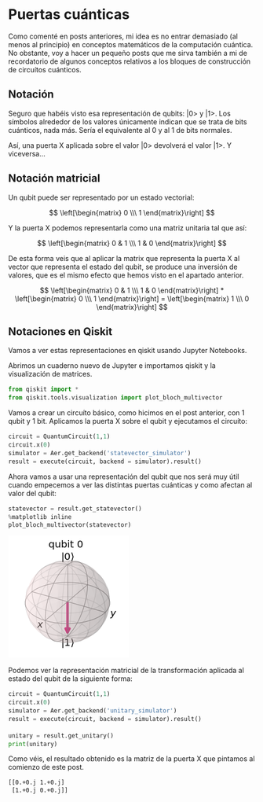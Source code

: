 # Puertas cuánticas

Como comenté en posts anteriores, mi idea es no entrar demasiado (al menos al principio) en conceptos matemáticos de la computación cuántica. 
No obstante, voy a hacer un pequeño posts que me sirva también a mi de recordatorio de algunos conceptos relativos a los bloques de construcción de circuítos cuánticos.

## Notación

Seguro que habéis visto esa representación de qubits: |0> y |1>. Los símbolos alrededor de los valores únicamente indican que se trata de bits cuánticos, nada más.
Sería el equivalente al 0 y al 1 de bits normales.

Así, una puerta X aplicada sobre el valor \|0> devolverá el valor \|1>. Y viceversa...

## Notación matricial

Un qubit puede ser representado por un estado vectorial:

$$ \left[\begin{matrix} 0 \\\ 1 \end{matrix}\right] $$

Y la puerta X podemos representarla como una matriz unitaria tal que así:

$$ \left[\begin{matrix} 0 & 1 \\\ 1 & 0 \end{matrix}\right] $$

De esta forma veis que al aplicar la matrix que representa la puerta X al vector que representa el estado del qubit, se produce una inversión de valores, que es el mismo efecto que hemos visto en el apartado anterior.

$$ \left[\begin{matrix} 0 & 1 \\\ 1 & 0 \end{matrix}\right] * \left[\begin{matrix} 0 \\\ 1 \end{matrix}\right] = \left[\begin{matrix} 1 \\\ 0 \end{matrix}\right] $$

## Notaciones en Qiskit

Vamos a ver estas representaciones en qiskit usando Jupyter Notebooks.

Abrimos un cuaderno nuevo de Jupyter e importamos qiskit y la visualización de matrices.

```python
from qiskit import *
from qiskit.tools.visualization import plot_bloch_multivector
```

Vamos a crear un circuíto básico, como hicimos en el post anterior, con 1 qubit y 1 bit. Aplicamos la puerta X sobre el qubit y ejecutamos el circuíto:

```python
circuit = QuantumCircuit(1,1)
circuit.x(0)
simulator = Aer.get_backend('statevector_simulator')
result = execute(circuit, backend = simulator).result()
```

Ahora vamos a usar una representación del qubit que nos será muy útil cuando empecemos a ver las distintas puertas cuánticas y como afectan al valor del qubit: 

```python
statevector = result.get_statevector()
%matplotlib inline
plot_bloch_multivector(statevector)
```

![](/images/plot_bloch_multivector.png "Representación esférica de qubit")

Podemos ver la representación matricial de la transformación aplicada al estado del qubit de la siguiente forma:

```python
circuit = QuantumCircuit(1,1)
circuit.x(0)
simulator = Aer.get_backend('unitary_simulator')
result = execute(circuit, backend = simulator).result()

unitary = result.get_unitary()
print(unitary)
```

Como véis, el resultado obtenido es la matriz de la puerta X que pintamos al comienzo de este post.
```
[[0.+0.j 1.+0.j]
 [1.+0.j 0.+0.j]]
 ```
